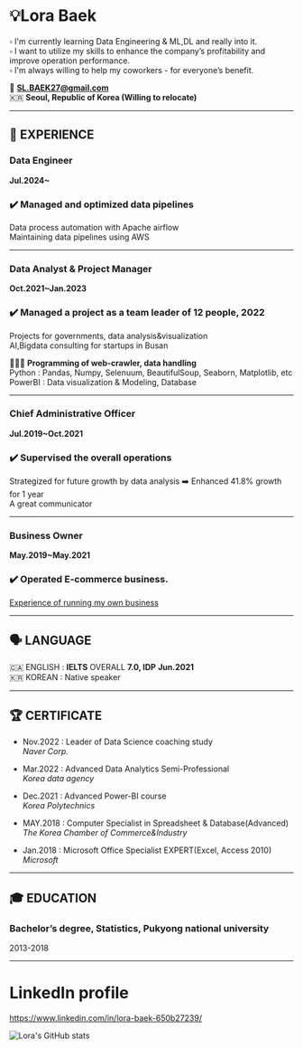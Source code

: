# 💡Lora Baek

▫️ I'm currently learning Data Engineering & ML,DL and really into it.  
▫️ I want to utilize my skills to enhance the company’s profitability and improve operation performance.  
▫️ I'm always willing to help my coworkers - for everyone’s benefit.  

📧 **SL.BAEK27@gmail.com**  
🇰🇷 **Seoul, Republic of Korea (Willing to relocate)**  

---

## 📍 **EXPERIENCE**  
### Data Engineer
**Jul.2024~**  
### ✔️ Managed and optimized data pipelines
Data process automation with Apache airflow  
Maintaining data pipelines using AWS  

---

### **Data Analyst & Project Manager**  
**Oct.2021~Jan.2023**  

### ✔️ Managed a project as a team leader of 12 people, 2022
Projects for governments, data analysis&visualization  
AI,Bigdata consulting for startups in Busan  

👩🏻‍💻 **Programming of web-crawler, data handling**  
Python : Pandas, Numpy, Selenuum, BeautifulSoup, Seaborn, Matplotlib, etc  
PowerBI : Data visualization & Modeling, Database  

---

### Chief Administrative Officer
**Jul.2019~Oct.2021**  
### ✔️ Supervised the overall operations  
Strategized for future growth by data analysis ➡️ Enhanced 41.8% growth for 1 year    
A great communicator    

---

### Business Owner
**May.2019~May.2021**  
### ✔️ Operated E-commerce business.  
[Experience of running my own business](https://grove-vacuum-1a4.notion.site/Experience-of-running-my-own-business-98af68bff1fa41ec8a612f34865bedd0)

---

## 🗣️ LANGUAGE  
🇨🇦 ENGLISH : **IELTS** OVERALL **7.0, IDP**  **Jun.2021**  
🇰🇷 KOREAN : Native speaker  

---

## 🏆 CERTIFICATE  
- Nov.2022 : Leader of Data Science coaching study  
*Naver Corp.*  

- Mar.2022 : Advanced Data Analytics Semi-Professional  
*Korea data agency*  

- Dec.2021 : Advanced Power-BI course  
*Korea Polytechnics* 

- MAY.2018 : Computer Specialist in Spreadsheet & Database(Advanced)  
*The Korea Chamber of Commerce&Industry*  

- Jan.2018 : Microsoft Office Specialist EXPERT(Excel, Access 2010)   
*Microsoft*  

---

## 🎓 EDUCATION  
### Bachelor’s degree, Statistics, Pukyong national university  
2013-2018  

---

# LinkedIn profile
https://www.linkedin.com/in/lora-baek-650b27239/

![Lora's GitHub stats](https://github-readme-stats.vercel.app/api?username=LoraBaek&count_private=true&&show_icons=true&theme=algolia)  
